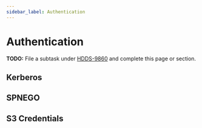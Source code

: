 ```yaml
---
sidebar_label: Authentication
---
```


# Authentication

**TODO:** File a subtask under [HDDS-9860](https://issues.apache.org/jira/browse/HDDS-9860) and complete this page or section.

## Kerberos

## SPNEGO

## S3 Credentials

